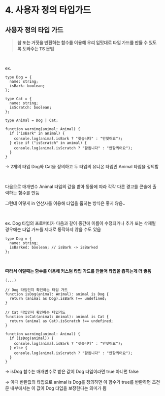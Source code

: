 # 4. 사용자 정의 타입가드

## 사용자 정의 타입 가드


> **참 또는 거짓을 반환하는 함수를 이용해 우리 입맛대로 타입 가드를 만들 수 있도록 도와주는 TS 문법**
>

<br>

ex.

```tsx
type Dog = {
  name: string;
  isBark: boolean;
};

type Cat = {
  name: string;
  isScratch: boolean;
};

type Animal = Dog | Cat;

function warning(animal: Animal) {
  if ("isBark" in animal) {
    console.log(animal.isBark ? "짖습니다" : "안짖어요");
  } else if ("isScratch" in animal) {
    console.log(animal.isScratch ? "할큅니다" : "안할퀴어요");
  }
}
```

→ 2개의 타입 Dog와 Cat을 정의하고 두 타입의 유니온 타입인 Animal 타입을 정의함

<br>

다음으로 매개변수 Animal 타입의 값을 받아 동물에 따라 각각 다른 경고를 콘솔에 출력하는 함수를 만듬

그런데 이렇게 in 연산자를 이용해 타입을 좁히는 방식은 좋지 않음..

<br>

ex. Dog 타입의 프로퍼티가 다음과 같이 중간에 이름이 수정되거나 추가 또는 삭제될 경우에는 타입 가드를 제대로 동작하지 않을 수도 있음

```tsx
type Dog = {
  name: string;
  isBarked: boolean; // isBark -> isBarked
};
```

<br>

**따라서 이럴때는 함수를 이용해 커스텀 타입 가드를 만들어 타입을 좁히는게 더 좋음**

```tsx
(...)

// Dog 타입인지 확인하는 타입 가드
function isDog(animal: Animal): animal is Dog {
  return (animal as Dog).isBark !== undefined;
}

// Cat 타입인지 확인하는 타입가드
function isCat(animal: Animal): animal is Cat {
  return (animal as Cat).isScratch !== undefined;
}

function warning(animal: Animal) {
  if (isDog(animal)) {
    console.log(animal.isBark ? "짖습니다" : "안짖어요");
  } else {
    console.log(animal.isScratch ? "할큅니다" : "안할퀴어요");
  }
}
```

→ isDog 함수는 매개변수로 받은 값이 Dog 타입이라면 true 아니면 false

→ 이때 반환값의 타입으로 animal is Dog를 정의하면 이 함수가 true를 반환하면 조건문 내부에서는 이 값이 Dog 타입을 보장한다는 의미가 됨
